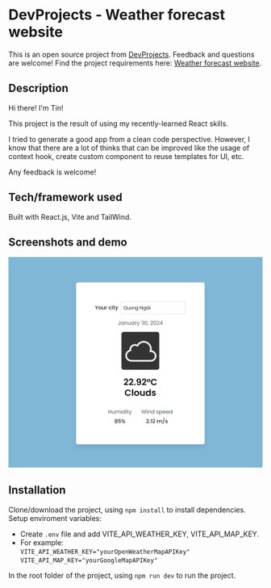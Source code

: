 # DevProjects - Weather forecast website

This is an open source project from [DevProjects](http://www.codementor.io/projects). Feedback and questions are welcome!
Find the project requirements here: [Weather forecast website](https://www.codementor.io/projects/web/weather-forecast-website-atx32lz7zb).

## Description

Hi there! I'm Tin!

This project is the result of using my recently-learned React skills.

I tried to generate a good app from a clean code perspective. However, I know that there are a lot of thinks that can be improved like the usage of context hook, create custom component to reuse templates for UI, etc.

Any feedback is welcome!

## Tech/framework used

Built with React.js, Vite and TailWind.

## Screenshots and demo

![](./src/assets/Screenshot%202024-01-30%20171503.png)

## Installation

Clone/download the project, using `npm install` to install dependencies. Setup enviroment variables:    
- Create `.env` file and add VITE_API_WEATHER_KEY, VITE_API_MAP_KEY. 
- For example:  
`VITE_API_WEATHER_KEY="yourOpenWeatherMapAPIKey"  
VITE_API_MAP_KEY="yourGoogleMapAPIKey"`

In the root folder of the project, using `npm run dev` to run the project.  
